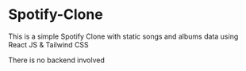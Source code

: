 # Spotify-Clone
This is a simple Spotify Clone with static songs and albums data using React JS &amp; Tailwind CSS

There is no backend involved
